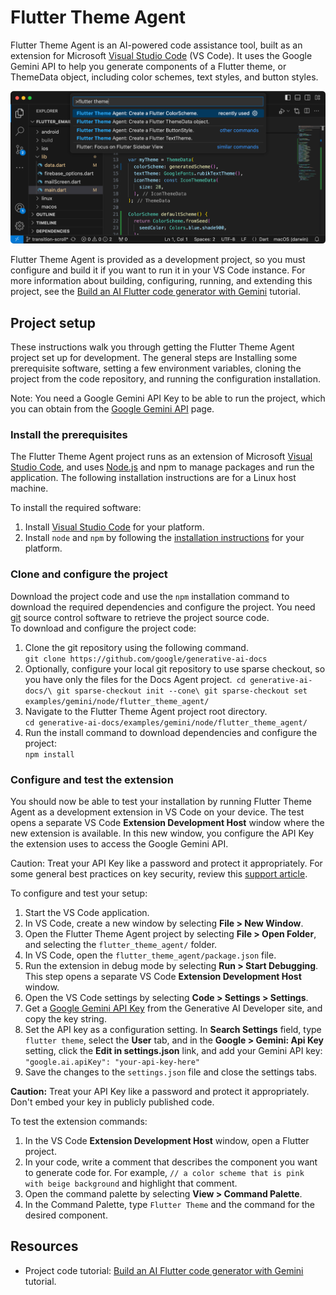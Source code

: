 # Flutter Theme Agent

Flutter Theme Agent is an AI-powered code assistance tool, built as an extension
for Microsoft [Visual Studio Code](https://code.visualstudio.com/) (VS Code).
It uses the Google Gemini API to help you generate 
components of a Flutter theme, or ThemeData object, including color schemes,
text styles, and button styles.

![flutter-theme-agent](./flutter-theme-agent.png)

Flutter Theme Agent is provided as a development project, so you must configure and build
it if you want to run it in your VS Code instance. For more information
about building, configuring, running, and extending this project, see the
[Build an AI Flutter code generator with Gemini](https://ai.google.dev/examples/flutter-theme-agent) tutorial.

## Project setup

These instructions walk you through getting the Flutter Theme Agent project set up
for development. The general steps are Installing some prerequisite
software, setting a few environment variables, cloning the project from the code
repository, and running the configuration installation.

Note: You need a Google Gemini API Key to be able to run the project, which you
can obtain from the [Google Gemini API](https://ai.google.dev/tutorials/setup) page.

### Install the prerequisites

The Flutter Theme Agent project runs as an extension of Microsoft [Visual Studio
Code](https://code.visualstudio.com/), and uses
[Node.js](https://nodejs.org/) and npm to manage packages and run the
application. The following installation instructions are for a Linux host
machine.

To install the required software:

1.  Install [Visual Studio Code](https://code.visualstudio.com/download) for your platform.
1.  Install `node` and `npm` by following the [installation instructions](https://nodejs.org/) for your platform.


### Clone and configure the project

Download the project code and use the `npm` installation command to download
the required dependencies and configure the project. You need
[git](https://git-scm.com/) source control software to retrieve the project
source code.\
To download and configure the project code:

1.  Clone the git repository using the following command.\
    `git clone https://github.com/google/generative-ai-docs`
1.  Optionally, configure your local git repository to use sparse checkout,
so you have only the files for the Docs Agent project.`
cd generative-ai-docs/\
git sparse-checkout init --cone\
    git sparse-checkout set examples/gemini/node/flutter_theme_agent/`
1.  Navigate to the Flutter Theme Agent project root directory.\
    `cd generative-ai-docs/examples/gemini/node/flutter_theme_agent/`
1.  Run the install command to download dependencies and configure the project:\
    `npm install`

### Configure and test the extension

You should now be able to test your installation by running Flutter Theme Agent
as a development extension in VS Code on your device. The test opens a separate
VS Code **Extension Development Host** window where the new extension is
available. In this new window, you configure the API Key the extension uses to
access the Google Gemini API.

Caution: Treat your API Key like a password and protect it appropriately.
For some general best practices on key security, review this
[support article](https://support.google.com/googleapi/answer/6310037).

To configure and test your setup:

1.  Start the VS Code application.
1.  In VS Code, create a new window by selecting **File > New Window**.
1.  Open the Flutter Theme Agent project by selecting **File > Open Folder**,
    and selecting the `flutter_theme_agent/` folder.
1.  In VS Code, open the `flutter_theme_agent/package.json` file.
1.  Run the extension in debug mode by selecting **Run > Start Debugging**.
    This step opens a separate VS Code **Extension Development Host** window.
1.  Open the VS Code settings by selecting **Code > Settings > Settings**.
1.  Get a
    [Google Gemini API Key](https://developers.generativeai.google/tutorials/setup)
    from the Generative AI Developer site, and copy the key string.
1.  Set the API key as a configuration setting. In **Search Settings**
    field, type `flutter theme`, select the **User** tab, and in the **Google >
    Gemini: Api Key** setting, click the **Edit in settings.json** link, and
    add your Gemini API key:
      `"google.ai.apiKey": "your-api-key-here"`
1.  Save the changes to the `settings.json` file and close the settings tabs.

**Caution:** Treat your API Key like a password and protect it appropriately. Don't
embed your key in publicly published code.

To test the extension commands:

1.  In the VS Code **Extension Development Host** window, open a Flutter project.
1.  In your code, write a comment that describes the component you want to generate code for. For example, `// a color scheme that is pink with beige background` and highlight that comment. 
1.  Open the command palette by selecting **View > Command Palette**.
1.  In the Command Palette, type `Flutter Theme` and the command for the desired component.


## Resources

- Project code tutorial:
[Build an AI Flutter code generator with Gemini](https://ai.google.dev/examples/flutter-theme-agent) tutorial.